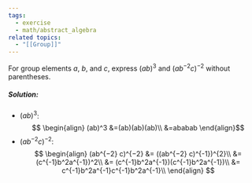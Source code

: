 ```yaml
---
tags:
  - exercise
  - math/abstract_algebra
related topics:
  - "[[Group]]"
---
```

For group elements $a$, $b$, and $c$, express $(ab)^3$ and $(ab^{−2} c)^{−2}$ without parentheses.
##### Solution:
- $(ab)^3$:$$
  \begin{align}
	   (ab)^3 &=(ab)(ab)(ab)\\
	   &=ababab
  \end{align}$$
- $(ab^{−2} c)^{−2}$:$$
	\begin{align}
		(ab^{−2} c)^{−2} 
		&= ((ab^{−2} c)^{-1})^{2}\\
		&= (c^{-1}b^2a^{-1})^2\\
		&= (c^{-1}b^2a^{-1})(c^{-1}b^2a^{-1})\\
		&= c^{-1}b^2a^{-1}c^{-1}b^2a^{-1}\\
	\end{align}
	$$